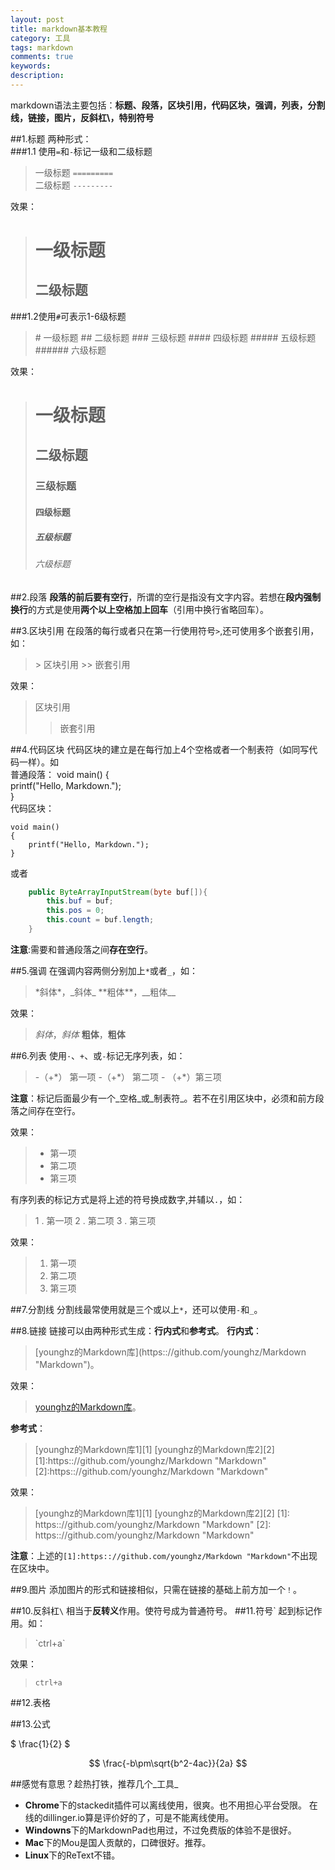 ```yaml
---
layout: post
title: markdown基本教程
category: 工具
tags: markdown
comments: true
keywords: 
description: 
---
```

markdown语法主要包括：**标题、段落，区块引用，代码区块，强调，列表，分割线，链接，图片，反斜杠\，特别符号**

##1.标题
两种形式：  
###1.1 使用`=`和`-`标记一级和二级标题
> 一级标题
> `=========`   
> 二级标题
> `---------`

效果：
> 一级标题
> =========
> 二级标题
> ---------

###1.2使用`#`可表示1-6级标题
> \# 一级标题
> \## 二级标题 
> \### 三级标题 
> \#### 四级标题
> \##### 五级标题 
> \###### 六级标题

效果：
> # 一级标题
> ## 二级标题
> ### 三级标题
> #### 四级标题
> ##### 五级标题
> ###### 六级标题

##2.段落
**段落的前后要有空行**，所谓的空行是指没有文字内容。若想在**段内强制换行**的方式是使用**两个以上空格加上回车**（引用中换行省略回车）。

##3.区块引用
在段落的每行或者只在第一行使用符号`>`,还可使用多个嵌套引用，如：
> \> 区块引用
> \>> 嵌套引用

效果：
> 区块引用
>> 嵌套引用

##4.代码区块
代码区块的建立是在每行加上4个空格或者一个制表符（如同写代码一样）。如    
普通段落：
void main()
{    
    printf("Hello, Markdown.");    
}    
代码区块：

    void main()
    {
        printf("Hello, Markdown.");
    }

或者

```java
	public ByteArrayInputStream(byte buf[]){
		this.buf = buf;
		this.pos = 0;
		this.count = buf.length;
	}
```

**注意**:需要和普通段落之间**存在空行**。

##5.强调
在强调内容两侧分别加上`*`或者`_`，如：
> \*斜体\*，\_斜体\_
> \*\*粗体\*\*，\_\_粗体\_\_

效果：
> *斜体*，_斜体_ 
> **粗体**，__粗体__

##6.列表
使用`·`、`+`、或`-`标记无序列表，如：
> \-（+\*） 第一项
> \-（+\*） 第二项
> \- （+\*）第三项

**注意**：标记后面最少有一个_空格_或_制表符_。若不在引用区块中，必须和前方段落之间存在空行。

效果：
> + 第一项
> + 第二项
> + 第三项

有序列表的标记方式是将上述的符号换成数字,并辅以`.`，如：
> 1 . 第一项
> 2 . 第二项
> 3 . 第三项

效果：
> 1. 第一项
> 2. 第二项
> 3. 第三项

##7.分割线
分割线最常使用就是三个或以上`*`，还可以使用`-`和`_`。

##8.链接
链接可以由两种形式生成：**行内式**和**参考式**。
**行内式**：
> \[younghz的Markdown库\]\(https:://github.com/younghz/Markdown "Markdown"\)。

效果：
> [younghz的Markdown库](https:://github.com/younghz/Markdown "Markdown")。

**参考式**：
> \[younghz的Markdown库1\]\[1\]
> \[younghz的Markdown库2\]\[2\]
> \[1\]:https:://github.com/younghz/Markdown "Markdown"
> \[2\]:https:://github.com/younghz/Markdown "Markdown"

效果：
> [younghz的Markdown库1][1]
> [younghz的Markdown库2][2]
[1]: https:://github.com/younghz/Markdown "Markdown"
[2]: https:://github.com/younghz/Markdown "Markdown"

**注意**：上述的`[1]:https:://github.com/younghz/Markdown "Markdown"`不出现在区块中。

##9.图片
添加图片的形式和链接相似，只需在链接的基础上前方加一个`！`。

##10.反斜杠`\`
相当于**反转义**作用。使符号成为普通符号。
##11.符号`
起到标记作用。如：
>\`ctrl+a\`

效果：
>`ctrl+a`

##12.表格


##13.公式

$ \frac{1}{2} $

$$
\frac{-b\pm\sqrt{b^2-4ac}}{2a}
$$


##感觉有意思？趁热打铁，推荐几个_工具_
+ **Chrome**下的stackedit插件可以离线使用，很爽。也不用担心平台受限。
在线的dillinger.io算是评价好的了，可是不能离线使用。   
+ **Windowns**下的MarkdownPad也用过，不过免费版的体验不是很好。
+ **Mac**下的Mou是国人贡献的，口碑很好。推荐。
+ **Linux**下的ReText不错。